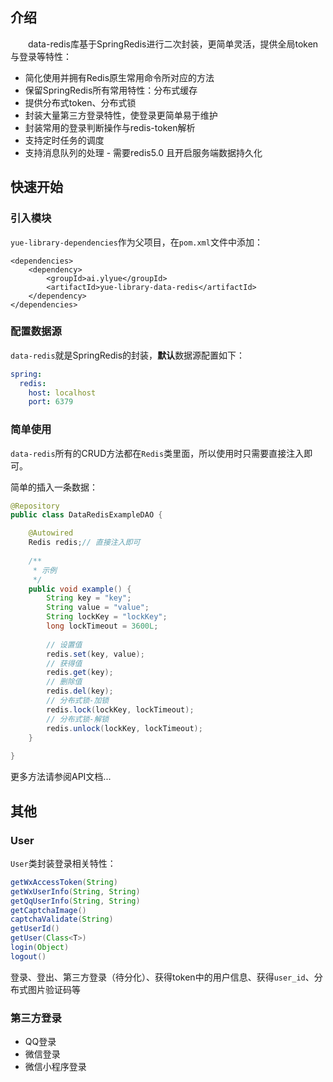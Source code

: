 ## 介绍
　　data-redis库基于SpringRedis进行二次封装，更简单灵活，提供全局token与登录等特性：
- 简化使用并拥有Redis原生常用命令所对应的方法
- 保留SpringRedis所有常用特性：分布式缓存
- 提供分布式token、分布式锁
- 封装大量第三方登录特性，使登录更简单易于维护
- 封装常用的登录判断操作与redis-token解析
- 支持定时任务的调度
- 支持消息队列的处理 - 需要redis5.0 且开启服务端数据持久化

## 快速开始
### 引入模块
`yue-library-dependencies`作为父项目，在`pom.xml`文件中添加：
``` pom
<dependencies>
	<dependency>
		<groupId>ai.ylyue</groupId>
		<artifactId>yue-library-data-redis</artifactId>
	</dependency>
</dependencies>
```
### 配置数据源
`data-redis`就是SpringRedis的封装，<b>默认</b>数据源配置如下：
```yml
spring:
  redis:
    host: localhost
    port: 6379
```
### 简单使用
`data-redis`所有的CRUD方法都在`Redis`类里面，所以使用时只需要直接注入即可。<br>

简单的插入一条数据：
```java
@Repository
public class DataRedisExampleDAO {

	@Autowired
	Redis redis;// 直接注入即可
	
	/**
	 * 示例
	 */
	public void example() {
		String key = "key";
		String value = "value";
		String lockKey = "lockKey";
		long lockTimeout = 3600L;
		
		// 设置值
		redis.set(key, value);
		// 获得值
		redis.get(key);
		// 删除值
		redis.del(key);
		// 分布式锁-加锁
		redis.lock(lockKey, lockTimeout);
		// 分布式锁-解锁
		redis.unlock(lockKey, lockTimeout);
	}
	
}
```
更多方法请参阅API文档...

## 其他
### User
`User`类封装登录相关特性：
```java
getWxAccessToken(String)
getWxUserInfo(String, String)
getQqUserInfo(String, String)
getCaptchaImage()
captchaValidate(String)
getUserId()
getUser(Class<T>)
login(Object)
logout()
```

登录、登出、第三方登录（待分化）、获得token中的用户信息、获得`user_id`、分布式图片验证码等

### 第三方登录
- QQ登录
- 微信登录
- 微信小程序登录

